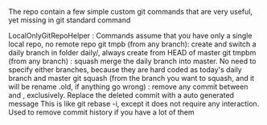 The repo contain a few simple custom git commands that are very useful, yet missing in git standard command

LocalOnlyGitRepoHelper : Commands assume that you have only a single local repo, no remote repo
   git tmpb (from any branch): create and switch a daily branch in folder daily/<yyyy-mm-dd>, always create from HEAD of master
   git tmpbm (from any branch) : squash merge the daily branch into master.  No need to specify either branches, because they are hard coded as today's daily branch and master
   git squash <branchName> <BottomCommit> <TopCommit> (from the branch you want to squash, and it will be rename <branchName>.old, if anything go wrong) : remove any commit between <BottomCommit> and <TopCommit>, exclusively.  Replace the deleted commit with a auto generated message
      This is like git rebase -i, except it does not require any interaction.  Used to remove commit history if you have a lot of them




